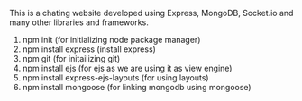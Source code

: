 This is a chating website developed using Express, MongoDB, Socket.io and many other libraries and frameworks.

1. npm init (for initializing node package manager)
2. npm install express (install express)
3. npm git (for initailizing git)
4. npm install ejs (for ejs as we are using it as view engine)
5. npm install express-ejs-layouts (for using layouts)
6. npm install mongoose (for linking mongodb using mongoose)
